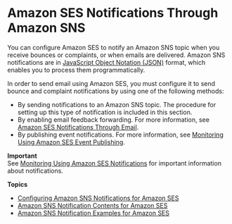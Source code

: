 # Amazon SES Notifications Through Amazon SNS<a name="monitor-sending-activity-using-notifications-sns"></a>

You can configure Amazon SES to notify an Amazon SNS topic when you receive bounces or complaints, or when emails are delivered\. Amazon SNS notifications are in [JavaScript Object Notation \(JSON\)](http://www.json.org) format, which enables you to process them programmatically\.

In order to send email using Amazon SES, you must configure it to send bounce and complaint notifications by using one of the following methods:
+ By sending notifications to an Amazon SNS topic\. The procedure for setting up this type of notification is included in this section\.
+ By enabling email feedback forwarding\. For more information, see [Amazon SES Notifications Through Email](monitor-sending-activity-using-notifications-email.md)\.
+ By publishing event notifications\. For more information, see [Monitoring Using Amazon SES Event Publishing](monitor-using-event-publishing.md)\.

**Important**  
See [Monitoring Using Amazon SES Notifications](monitor-sending-activity-using-notifications.md) for important information about notifications\.

**Topics**
+ [Configuring Amazon SNS Notifications for Amazon SES](configure-sns-notifications.md)
+ [Amazon SNS Notification Contents for Amazon SES](notification-contents.md)
+ [Amazon SNS Notification Examples for Amazon SES](notification-examples.md)